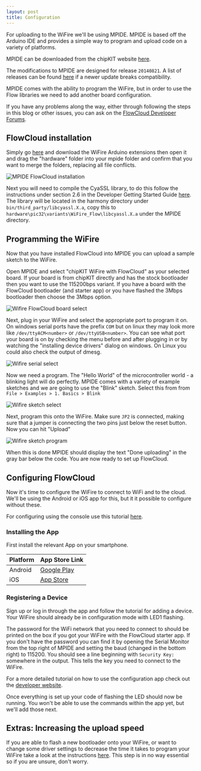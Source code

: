 ```yaml
---
layout: post
title: Configuration
---
```


For uploading to the WiFire we'll be using MPIDE. MPIDE is based off the Arduino IDE and provides a simple way to program and upload code on a variety of platforms.

MPIDE can be downloaded from the chipKIT website [here](http://chipkit.net/started/install-chipkit-software/).

The modifications to MPIDE are designed for release `20140821`. A list of releases can be found [here](http://chipkit.s3.amazonaws.com/index.html) if a newer update breaks compatibility. 

MPIDE comes with the ability to program the WiFire, but in order to use the Flow libraries we need to add another board configuration.

If you have any problems along the way, either through following the steps in this blog or other issues, you can ask on the [FlowCloud Developer Forums](http://forum.imgtec.com/categories/flow-developers).

## FlowCloud installation

Simply go [here](http://flow.imgtec.com/developers/develop/embedded/pic32mz-free-rtos/downloads) and download the WiFire Arduino extensions then open it and drag the "hardware" folder into your mpide folder and confirm that you want to merge the folders, replacing all file conflicts.

![MPIDE FlowCloud installation](/flow-on-arduino/images/MPIDE-flowcloud-install.png)


Next you will need to compile the CyaSSL library, to do this follow the instructions under section 2.6 in the Developer Getting Started Guide [here](http://flow.imgtec.com/developers/develop/embedded/pic32mz-free-rtos/downloads). The library will be located in the harmony directory under `bin/third_party/libcyassl.X.a`, copy this to `hardware\pic32\variants\WiFire_Flow\libcyassl.X.a` under the MPIDE directory.


## Programming the WiFire

Now that you have installed FlowCloud into MPIDE you can upload a sample sketch to the WiFire.

Open MPIDE and select "chipKIT WiFire with FlowCloud" as your selected board. If your board is from chipKIT directly and has the stock bootloader then you want to use the 115200bps variant. 
If you have a board with the FlowCloud bootloader (and starter app) or you have flashed the 3Mbps bootloader then choose the 3Mbps option.

![Wifire FlowCloud board select](/flow-on-arduino/images/board-select.png)

Next, plug in your WiFire and select the appropriate port to program it on.
On windows serial ports have the prefix `COM` but on linux they may look more like `/dev/ttyACM<number>` or `/dev/ttyUSB<number>`.
You can see what port your board is on by checking the menu before and after plugging in or by watching the "installing device drivers" dialog on windows.
On Linux you could also check the output of dmesg.

![Wifire serial select](/flow-on-arduino/images/serial-select.png)

Now we need a program. The "Hello World" of the microcontroller world - a blinking light will do perfectly.
MPIDE comes with a variety of example sketches and we are going to use the "Blink" sketch.
Select this from from `File > Examples > 1. Basics > Blink `

![Wifire sketch select](/flow-on-arduino/images/sketch-select.png)

Next, program this onto the WiFire. Make sure `JP2` is connected, making sure that a jumper is connecting the two pins just below the reset button.
Now you can hit "Upload"

![Wifire sketch program](/flow-on-arduino/images/sketch-program.png)

When this is done MPIDE should display the text "Done uploading" in the gray bar below the code.
You are now ready to set up FlowCloud.

## Configuring FlowCloud

Now it's time to configure the WiFire to connect to WiFi and to the cloud.
We'll be using the Android or iOS app for this, but it it possible to configure without these.

For configuring using the console use this tutorial [here](/flow-on-arduino/pages/console-setup).


### Installing the App

First install the relevant App on your smartphone. 

<table>
	<thead>			
		<tr>
			<th>Platform</th>
			<th>App Store Link</th>
		</tr>		
	</thead>		
	<tbody>			
		<tr class="even">
			<td>
				<span class="c-android-logo q-inline"></span>Android
			</td>
			<td>
				<a href="https://play.google.com/store/apps/details?id=com.imgtec.hobbyist" target="_blank">Google Play</a>
			</td>
		</tr>
		<tr class="odd">
			<td>
				<span class="c-ios-logo q-inline"></span>iOS
			</td>
			<td>
				<a href="https://itunes.apple.com/gb/app/makeitflow/id907526535?mt=8" target="_blank">App Store</a>
			</td>
		</tr>
	</tbody>
</table>

### Registering a Device 

Sign up or log in through the app and follow the tutorial for adding a device.
Your WiFire should already be in configuration mode with LED1 flashing.

The password for the WiFi network that you need to connect to should be printed on the box if you got your WiFire with the FlowCloud starter app. If you don't have the password you can find it by opening the Serial Monitor from the top right of MPIDE and setting the baud (changed in the bottom right) to 115200. You should see a line beginning with `Security Key:    ` somewhere in the output. This tells the key you need to connect to the WiFire.

For a more detailed tutorial on how to use the configuration app check out the [developer website](http://flow.imgtec.com/developers/help/wifire/wifire-to-flow). 

Once everything is set up your code of flashing the LED should now be running. You won't be able to use the commands within the app yet, but we'll add those next.

## Extras&#58; Increasing the upload speed

If you are able to flash a new bootloader onto your WiFire, or want to change some driver settings to decrease the time it takes to program your WiFire take a look at the instructions [here](/flow-on-arduino/pages/faster-upload). This step is in no way essential so if you are unsure, don't worry.
